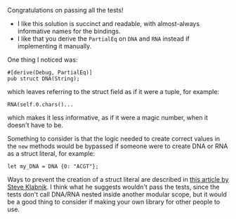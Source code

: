 Congratulations on passing all the tests!

- I like this solution is succinct and readable, with almost-always informative
  names for the bindings.
- I like that you derive the `PartialEq` on `DNA` and `RNA` instead if
  implementing it manually.

One thing I noticed was:

```
#[derive(Debug, PartialEq)]
pub struct DNA(String);
```

which leaves referring to the struct field as if it were a tuple, for example:

```
RNA(self.0.chars()...

```

which makes it less informative, as if it were a magic number, when it doesn't
have to be.

Something to consider is that the logic needed to create correct values in the
`new` methods would be bypassed if someone were to create DNA or RNA as a struct
literal, for example:

```
let my_DNA = DNA {0: "ACGT"};
```

Ways to prevent the creation of a struct literal are described in [this article
by Steve
Klabnik](https://steveklabnik.com/writing/structure-literals-vs-constructors-in-rust).
I think what he suggests wouldn't pass the tests, since the tests don't call
DNA/RNA nested inside another modular scope, but it would be a good thing to
consider if making your own library for other people to use.
